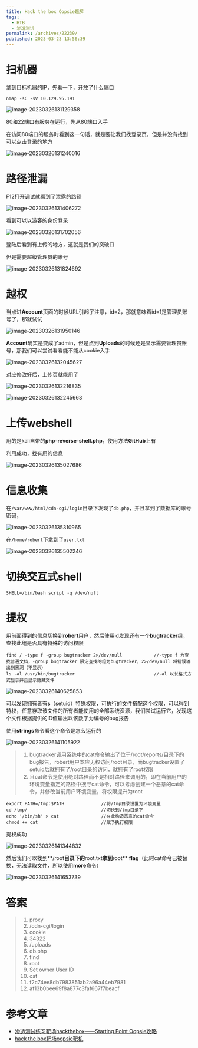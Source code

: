 ```yaml
---
title: Hack the box Oopsie题解
tags: 
  - HTB
  - 渗透测试
permalink: /archives/22239/
published: 2023-03-23 13:56:39
---
```


# 扫机器

拿到目标机器的IP，先看一下，开放了什么端口

```shell
nmap -sC -sV 10.129.95.191
```

![image-20230326131129358](./images/image-20230326131129358.png)

80和22端口有服务在运行，先从80端口入手

在访问80端口的服务时看到这一句话，就是要让我们找登录页，但是并没有找到可以点击登录的地方

![image-20230326131240016](./images/image-20230326131240016.png)

# 路径泄漏

F12打开调试就看到了泄露的路径

![image-20230326131406272](./images/image-20230326131406272.png)

看到可以以游客的身份登录

![image-20230326131702056](./images/image-20230326131702056.png)

登陆后看到有上传的地方，这就是我们的突破口

但是需要超级管理员的账号

![image-20230326131824692](./images/image-20230326131824692.png)

# 越权

当点进**Account**页面的时候URL引起了注意，id=2，那就意味着id=1是管理员账号了，那就试试

![image-20230326131950146](./images/image-20230326131950146.png)

**Account**确实是变成了admin，但是点到**Uploads**的时候还是显示需要管理员账号，那我们可以尝试看看能不能从cookie入手

![image-20230326132045627](./images/image-20230326132045627.png)

对应修改好后，上传页就能用了

![image-20230326132216835](./images/image-20230326132216835.png)

![image-20230326132245663](./images/image-20230326132245663.png)

# 上传webshell

用的是kali自带的**php-reverse-shell.php**，使用方法**GitHub**上有

利用成功，找有用的信息

![image-20230326135027686](./images/image-20230326135027686.png)

# 信息收集

在`/var/www/html/cdn-cgi/login`目录下发现了`db.php`，并且拿到了数据库的账号密码，

![image-20230326135310965](./images/image-20230326135310965.png)

在`/home/robert`下拿到了`user.txt`

![image-20230326135502246](./images/image-20230326135502246.png)

# 切换交互式shell

```shell
SHELL=/bin/bash script -q /dev/null
```

# 提权

用前面得到的信息切换到**robert**用户，然后使用id发现还有一个**bugtracker**组，查找此组是否具有特殊的访问权限

```shell
find / -type f -group bugtracker 2>/dev/null 			//-type f 为查找普通文档，-group bugtracker 限定查找的组为bugtracker，2>/dev/null 将错误输出到黑洞（不显示）
ls -al /usr/bin/bugtracker								//-al 以长格式方式显示并且显示隐藏文件
```

![image-20230326140625853](./images/image-20230326140625853.png)

可以发现拥有者有**s**（setuid）特殊权限，可执行的文件搭配这个权限，可以得到特权，任意存取该文件的所有者能使用的全部系统资源，我们尝试运行它，发现这个文件根据提供的ID值输出以该数字为编号的bug报告

使用**strings**命令看这个命令是怎么运行的

![image-20230326141105922](./images/image-20230326141105922.png)

> 1. bugtracker调用系统中的cat命令输出了位于/root/reports/目录下的bug报告，robert用户本应无权访问/root目录，而bugtracker设置了setuid后就拥有了/root目录的访问，就拥有了root权限
> 2. 且cat命令是使用绝对路径而不是相对路径来调用的，即在当前用户的环境变量指定的路径中搜寻cat命令，可以考虑创建一个恶意的cat命令，并修改当前用户环境变量，将权限提升为root

```shell
export PATH=/tmp:$PATH				//将/tmp目录设置为环境变量
cd /tmp/							//切换到/tmp目录下
echo '/bin/sh' > cat				//在此构造恶意的cat命令
chmod +x cat						//赋予执行权限
```

提权成功

![image-20230326141344832](./images/image-20230326141344832.png)

然后我们可以找到**/root**目录下的**root.txt**拿到**root** **flag**（此时cat命令已被替换，无法读取文件，所以使用**more**命令）

![image-20230326141653739](./images/image-20230326141653739.png)

# 答案

> 1. proxy
> 2. /cdn-cgi/login
> 3. cookie
> 4. 34322
> 5. /uploads
> 6. db.php
> 7. find
> 8. root
> 9. Set owner User ID
> 10. cat
> 11. f2c74ee8db7983851ab2a96a44eb7981
> 12. af13b0bee69f8a877c3faf667f7beacf

# 参考文章

- [渗透测试练习靶场hackthebox——Starting Point Oopsie攻略](https://blog.csdn.net/m0_48066270/article/details/108641892)
- [hack the box靶场oopsie靶机](https://blog.csdn.net/zr1213159840/article/details/123629681)
